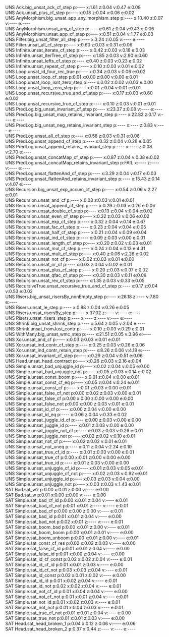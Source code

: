 UNS Ack.big_unsat_ack_cf_step                           p:----  x:1.61  z:0.04  v:0.47  e:0.08  
UNS Ack.unsat_plus_cf_step                              p:----  x:0.18  z:0.04  v:0.06  e:0.02  
UNS AnyMorphism.big_unsat_app_any_morphism_step         p:----  x:10.40 z:0.07  v:----  e:----  
UNS AnyMorphism.unsat_any_cf_step                       p:----  x:0.61  z:0.04  v:0.43  e:0.06  
UNS AnyMorphism.unsat_app_cf_step                       p:----  x:0.51  z:0.04  v:1.77  e:0.03  
UNS Filter.big_unsat_filter_all_step                    p:----  x:3.24  z:0.05  v:----  e:----  
UNS Filter.unsat_all_cf_step                            p:----  x:0.60  z:0.03  v:0.31  e:0.06  
UNS Infinite.unsat_iterate_cf_step                      p:----  x:0.42  z:0.03  v:0.18  e:0.03  
UNS Infinite.unsat_iterTree_cf_step                     p:----  x:1.85  z:0.03  v:2.90  e:0.60  
UNS Infinite.unsat_lefts_cf_step                        p:----  x:0.40  z:0.03  v:0.23  e:0.02  
UNS Infinite.unsat_repeat_cf_step                       p:----  x:0.10  z:0.03  v:0.01  e:0.02  
UNS Loop.unsat_id_four_rec_true                         p:----  x:0.34  z:0.03  v:0.06  e:0.02  
UNS Loop.unsat_loop_cf_step                             p:0.01  x:0.00  z:0.00  v:0.00  e:0.01  
UNS Loop.unsat_loop_isnt_zero_step                      p:----  x:0.02  z:0.02  v:0.03  e:0.00  
UNS Loop.unsat_loop_zero_step                           p:----  x:0.01  z:0.04  v:0.01  e:0.01  
UNS Loop.unsat_recursive_true_and_cf_step               p:----  x:0.17  z:0.03  v:0.60  e:0.02  
UNS Loop.unsat_recursive_true_cf_step                   p:----  x:0.10  z:0.03  v:0.01  e:0.01  
UNS PredLog.big_unsat_invariant_cf_step                 p:----  x:23.37 z:0.08  v:----  e:----  
UNS PredLog.big_unsat_map_retains_invariant_step        p:----  x:22.82 z:0.17  v:----  e:----  
UNS PredLog.big_unsat_neg_retains_invariant_step        p:----  x:----  z:0.83  v:----  e:----  
UNS PredLog.unsat_all_cf_step                           p:----  x:0.58  z:0.03  v:0.31  e:0.06  
UNS PredLog.unsat_append_cf_step                        p:----  x:0.32  z:0.04  v:0.28  e:0.05  
UNS PredLog.unsat_append_retains_invariant_step         p:----  x:----  z:0.08  v:2.70  e:----  
UNS PredLog.unsat_concatMap_cf_step                     p:----  x:0.87  z:0.04  v:0.38  e:0.02  
UNS PredLog.unsat_concatMap_retains_invariant_step      p:FAIL  x:----  z:----  v:----  e:----  
UNS PredLog.unsat_flattenAnd_cf_step                    p:----  x:3.29  z:0.04  v:0.17  e:0.03  
UNS PredLog.unsat_flattenAnd_retains_invariant_step     p:----  x:13.43 z:0.14  v:4.07  e:----  
UNS Recursion.big_unsat_exp_accum_cf_step               p:----  x:0.54  z:0.06  v:2.27  e:0.01  
UNS Recursion.unsat_and_cf                              p:----  x:0.03  z:0.03  v:0.01  e:0.01  
UNS Recursion.unsat_append_cf_step                      p:----  x:0.29  z:0.03  v:0.26  e:0.06  
UNS Recursion.unsat_double_cf_step                      p:----  x:0.13  z:0.04  v:0.04  e:0.02  
UNS Recursion.unsat_even_cf_step                        p:----  x:0.22  z:0.03  v:0.06  e:0.02  
UNS Recursion.unsat_exp_cf_step                         p:----  x:0.32  z:0.04  v:0.14  e:0.67  
UNS Recursion.unsat_fac_cf_step                         p:----  x:0.23  z:0.04  v:0.04  e:0.05  
UNS Recursion.unsat_half_cf_step                        p:----  x:0.21  z:0.04  v:0.09  e:0.04  
UNS Recursion.unsat_ind_cf_step                         p:----  x:0.09  z:0.03  v:0.00  e:0.01  
UNS Recursion.unsat_length_cf_step                      p:----  x:0.20  z:0.02  v:0.03  e:0.01  
UNS Recursion.unsat_mul_cf_step                         p:----  x:0.24  z:0.04  v:0.13  e:4.31  
UNS Recursion.unsat_mult_cf_step                        p:----  x:0.40  z:0.06  v:2.26  e:0.02  
UNS Recursion.unsat_not_cf                              p:----  x:0.02  z:0.03  v:0.01  e:0.00  
UNS Recursion.unsat_or_cf                               p:----  x:0.03  z:0.04  v:0.02  e:0.01  
UNS Recursion.unsat_plus_cf_step                        p:----  x:0.20  z:0.03  v:0.07  e:0.02  
UNS Recursion.unsat_qfac_cf_step                        p:----  x:0.30  z:0.03  v:0.11  e:0.06  
UNS Recursion.unsat_rev_cf_step                         p:----  x:1.35  z:0.03  v:0.33  e:0.05  
UNS RecursiveTrue.unsat_recursive_true_and_cf_step      p:----  x:0.17  z:0.04  v:0.53  e:0.02  
UNS Risers.big_unsat_risersBy_nonEmpty_step             p:----  x:26.18 z:----  v:7.80  e:----  
UNS Risers.unsat_le_step                                p:----  x:0.88  z:0.04  v:0.26  e:0.05  
UNS Risers.unsat_risersBy_step                          p:----  x:37.02 z:----  v:----  e:----  
UNS Risers.unsat_risers_step                            p:----  x:----  z:----  v:----  e:----  
UNS Shrink.big_unsat_shrink_step                        p:----  x:5.64  z:0.05  v:2.04  e:----  
UNS Shrink.unsat_fromJust_contr                         p:----  x:0.10  z:0.03  v:0.29  e:0.01  
UNS WithMany.big_unsat_wmc_step                         p:----  x:21.51 z:0.05  v:3.96  e:----  
UNS Xor.unsat_and_cf                                    p:----  x:0.03  z:0.03  v:0.01  e:0.01  
UNS Xor.unsat_ind_contr_cf_step                         p:----  x:0.25  z:0.03  v:0.26  e:0.06  
UNS Xor.unsat_ind_contr_retain_step                     p:----  x:8.26  z:0.06  v:4.18  e:----  
UNS Xor.unsat_invariant_cf_step                         p:----  x:0.29  z:0.04  v:0.51  e:0.06  
UNS Head.unsat_head_contract                            p:----  x:0.26  z:0.03  v:2.16  e:0.04  
UNS Simple.unsat_bad_unjuggle_id                        p:----  x:0.02  z:0.04  v:0.05  e:0.00  
UNS Simple.unsat_bad_unjuggle_not                       p:----  x:0.05  z:0.03  v:0.14  e:0.02  
UNS Simple.unsat_const_boom                             p:----  x:0.01  z:0.04  v:0.00  e:0.01  
UNS Simple.unsat_const_cf_eq                            p:----  x:0.05  z:0.04  v:0.24  e:0.01  
UNS Simple.unsat_const_cf                               p:----  x:0.01  z:0.03  v:0.00  e:0.01  
UNS Simple.unsat_false_cf_not                           p:0.00  x:0.02  z:0.03  v:0.00  e:0.01  
UNS Simple.unsat_false_cf                               p:0.00  x:0.00  z:0.00  v:0.00  e:0.00  
UNS Simple.unsat_false_not                              p:0.00  x:0.00  z:0.03  v:0.01  e:0.01  
UNS Simple.unsat_id_cf                                  p:----  x:0.00  z:0.04  v:0.00  e:0.00  
UNS Simple.unsat_id_eq                                  p:----  x:0.06  z:0.04  v:0.33  e:0.02  
UNS Simple.unsat_juggle_id_cf                           p:----  x:0.00  z:0.03  v:0.00  e:0.00  
UNS Simple.unsat_juggle_id                              p:----  x:0.01  z:0.03  v:0.00  e:0.00  
UNS Simple.unsat_juggle_not_cf                          p:----  x:0.03  z:0.03  v:0.26  e:0.01  
UNS Simple.unsat_juggle_not                             p:----  x:0.02  z:0.02  v:0.10  e:0.01  
UNS Simple.unsat_not_cf                                 p:----  x:0.02  z:0.02  v:0.01  e:0.01  
UNS Simple.unsat_not_uneq                               p:----  x:0.11  z:0.04  v:2.24  e:0.10  
UNS Simple.unsat_true_cf_id                             p:----  x:0.01  z:0.03  v:0.00  e:0.01  
UNS Simple.unsat_true_cf                                p:0.00  x:0.01  z:0.00  v:0.00  e:0.00  
UNS Simple.unsat_true_id                                p:----  x:0.01  z:0.03  v:0.00  e:0.00  
UNS Simple.unsat_unjuggle_cf_id                         p:----  x:0.01  z:0.03  v:0.05  e:0.01  
UNS Simple.unsat_unjuggle_cf_not                        p:----  x:0.02  z:0.03  v:0.92  e:0.01  
UNS Simple.unsat_unjuggle_id                            p:----  x:0.03  z:0.03  v:0.04  e:0.00  
UNS Simple.unsat_unjuggle_not                           p:----  x:0.03  z:0.03  v:1.43  e:0.01  
SAT Bad.sat_w2                                          p:0.00  x:0.01  z:0.00  v:----  e:0.00  
SAT Bad.sat_w                                           p:0.01  x:0.00  z:0.00  v:----  e:0.00  
SAT Simple.sat_bad_cf_id                                p:0.00  x:0.01  z:0.04  v:----  e:0.01  
SAT Simple.sat_bad_cf_not                               p:0.01  x:0.01  z:----  v:----  e:0.01  
SAT Simple.sat_bad_cf                                   p:0.00  x:0.00  z:0.00  v:----  e:0.01  
SAT Simple.sat_bad_id                                   p:0.01  x:0.01  z:0.04  v:----  e:0.00  
SAT Simple.sat_bad_not                                  p:0.02  x:0.01  z:----  v:----  e:0.01  
SAT Simple.sat_boom_bad                                 p:0.00  x:0.01  z:0.00  v:----  e:0.01  
SAT Simple.sat_boom_boom                                p:0.00  x:0.01  z:0.01  v:----  e:0.00  
SAT Simple.sat_boom_unboom                              p:0.00  x:0.01  z:0.00  v:----  e:0.01  
SAT Simple.sat_const_cf_res                             p:0.02  x:0.02  z:0.03  v:----  e:0.00  
SAT Simple.sat_false_cf_id                              p:0.01  x:0.01  z:0.04  v:----  e:0.00  
SAT Simple.sat_false_id                                 p:0.01  x:0.00  z:0.04  v:----  e:0.00  
SAT Simple.sat_id_cf_const                              p:0.02  x:0.02  z:0.04  v:----  e:0.01  
SAT Simple.sat_id_cf_id                                 p:0.01  x:0.01  z:0.03  v:----  e:0.00  
SAT Simple.sat_id_cf_not                                p:0.03  x:0.03  z:0.04  v:----  e:0.01  
SAT Simple.sat_id_const                                 p:0.02  x:0.01  z:0.02  v:----  e:0.00  
SAT Simple.sat_id_id                                    p:0.01  x:0.02  z:0.04  v:----  e:0.01  
SAT Simple.sat_id_not                                   p:0.02  x:0.02  z:0.04  v:----  e:0.01  
SAT Simple.sat_not_cf_id                                p:0.01  x:0.04  z:0.04  v:----  e:0.00  
SAT Simple.sat_not_cf_not                               p:0.01  x:0.01  z:0.04  v:----  e:0.01  
SAT Simple.sat_not_id                                   p:0.01  x:0.02  z:0.03  v:----  e:0.01  
SAT Simple.sat_not_not                                  p:0.01  x:0.04  z:0.03  v:----  e:0.01  
SAT Simple.sat_true_cf_not                              p:0.01  x:0.01  z:0.04  v:----  e:0.00  
SAT Simple.sat_true_not                                 p:0.01  x:0.01  z:0.03  v:----  e:0.00  
SAT Head.sat_head_broken_1                              p:0.04  x:0.12  z:0.06  v:----  e:0.06  
SAT Head.sat_head_broken_2                              p:0.37  x:0.44  z:----  v:----  e:----  
